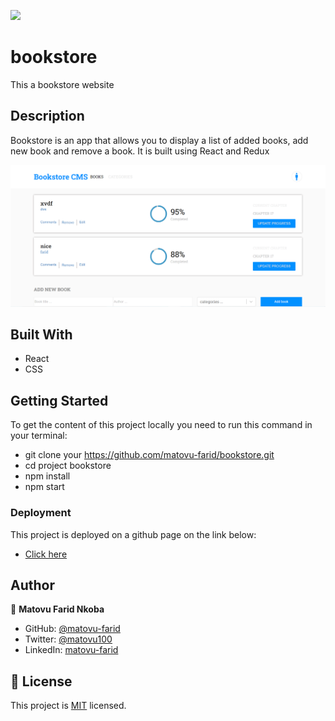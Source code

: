 ![](https://img.shields.io/badge/Microverse-blueviolet)

# bookstore

This a bookstore website

## Description
Bookstore is an app that allows you to display a list of added books, add new book and remove a book. It is built using React and Redux

![screenshot](./screenshot.PNG)



## Built With

- React
- CSS

## Getting Started
To get the content of this project locally you need to run this command in your terminal:
- git clone your https://github.com/matovu-farid/bookstore.git
- cd project bookstore
- npm install
- npm start
### Deployment
This project is deployed on a github page on the link below:
- [Click here](https://friendly-allen-b461f6.netlify.app/)

## Author

👤 **Matovu Farid Nkoba**

- GitHub: [@matovu-farid](https://github.com/matovu-farid)
- Twitter: [@matovu100](https://twitter.com/matovu100)
- LinkedIn: [matovu-farid](https://www.linkedin.com/in/matovu-farid-48b80257)

## 📝 License

This project is [MIT](./MIT.md) licensed.
